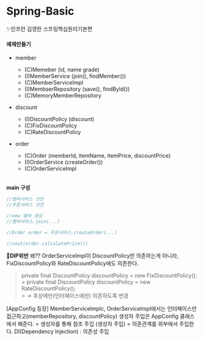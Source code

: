# Spring-Basic
✨인프런 김영한 스프링핵심원리기본편

#### 예제만들기
- member
	- (C)Memeber (id, name grade)
	- (I)MemberService (join(), findMember())
	- (C)MemberServiceImpl
	- (I)MembserRepository (save(), findById())
	- (C)MemoryMemberRepository

- discount
	- (I)DiscountPolicy (discount)
	- (C)FixDiscountPolicy
	- (C)RateDiscountPolicy

- order
	- (C)Order (memberId, itemName, itemPrice, discountPrice)
	- (I)OrderService (createOrder())
	- (C)OrderServiceImpl
	<br/>
**main 구성**
```c
//멤버서비스 선언
//주문서비스 선언

//new 멤버 생성
//멤버서비스.join(...)

//Order order = 주문서비스.createOrder(...)

//sout(order.calculatePrice())
```

🚨**DIP위반** 왜?? OrderServiceImpl이 DiscountPolicy만 의존하는게 아니라, FixDiscountPolicy와 RateDiscountPolicy에도 의존한다.   
> private final DiscountPolicy discountPolicy = new FixDiscountPolicy();  
	> private final DiscountPolicy discountPolicy = new RateDiscountPolicy();  
	> -> 추상에만(인터페이스에만) 의존하도록 변경  
	
	
[AppConfig 등장]
MemberServiceImplc, OrderServiceImpl에서는 인터페이스만 접근하고(memberRepository, discountPolicy) 생성자 주입은 AppConfig 클래스에서 해준다. 
 = 생성자를 통해 참조 주입 (생성자 주입)
 = 의존관계를 외부에서 주입한다. DI(Dependency Injection) : 의존성 주입
 
